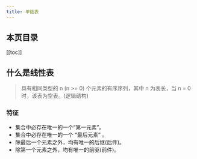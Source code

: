 ```yaml
---
title: 单链表
---
```


## 本页目录

[[toc]]

## 什么是线性表

> 具有相同类型的 n (n >= 0) 个元素的有序序列，其中 n 为表长，当 n = 0 时，该表为空表。(逻辑结构)

### 特征

-   集合中必存在唯一的一个“第一元素”。
-   集合中必存在唯一的一个 “最后元素” 。
-   除最后一个元素之外，均有唯一的后继(后件)。
-   除第一个元素之外，均有唯一的前驱(前件)。

<Valine />
